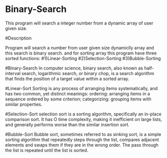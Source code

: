 # Binary-Search
This program will search a integer number from a dynamic array of user given size. 

#Description

Program will search a number from user given size dynamiclly array and this search is binary search.
and for sorting array this program have three sorted functions:
#1)Linear-Sorting
#2)Selection-Sorting
#3)Bubble-Sorting

#Binary-Search
In computer science, binary search, also known as half-interval search, logarithmic search, or binary chop, 
is a search algorithm that finds the position of a target value within a sorted array.

#Linear-Sort
Sorting is any process of arranging items systematically, and has two common, yet distinct meanings: 
ordering: arranging items in a sequence ordered by some criterion; categorizing: grouping items with similar properties.

#Selection-Sort
selection sort is a sorting algorithm, specifically an in-place comparison sort. It has O time complexity, making it 
inefficient on large lists, and generally performs worse than the similar insertion sort.

#Bubble-Sort
Bubble sort, sometimes referred to as sinking sort, is a simple sorting algorithm that repeatedly steps through the list,
compares adjacent elements and swaps them if they are in the wrong order. The pass through the list is repeated until the list is sorted.
